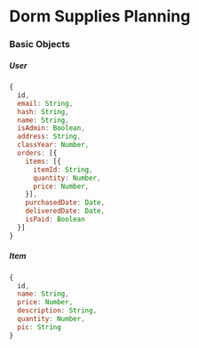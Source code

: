 # Dorm Supplies Planning

### Basic Objects

##### User
```js
{
  id,
  email: String,
  hash: String,
  name: String,
  isAdmin: Boolean,
  address: String,
  classYear: Number,
  orders: [{
    items: [{
      itemId: String,
      quantity: Number,
      price: Number,
    }],
    purchasedDate: Date,
    deliveredDate: Date,
    isPaid: Boolean
  }]
}
```

##### Item
```js
{
  id,
  name: String,
  price: Number,
  description: String,
  quantity: Number,
  pic: String
}
```
